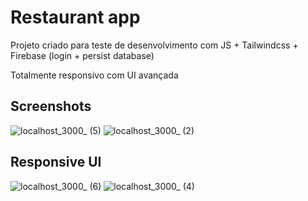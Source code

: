 # Restaurant app
Projeto criado para teste de desenvolvimento com JS + Tailwindcss + Firebase (login + persist database)

Totalmente responsivo com UI avançada

## Screenshots
![localhost_3000_ (5)](https://user-images.githubusercontent.com/89513813/226938963-3cd19a8a-be68-486f-bae8-826035d088d8.png)
![localhost_3000_ (2)](https://user-images.githubusercontent.com/89513813/226938414-4f72105e-c604-4807-837e-4e94344f966c.png)

## Responsive UI
![localhost_3000_ (6)](https://user-images.githubusercontent.com/89513813/226939865-ca128067-da0f-439a-a06a-35046101e13b.png)
![localhost_3000_ (4)](https://user-images.githubusercontent.com/89513813/226938468-5d03ff26-4f3b-487c-a64f-24751f276d7c.png)
